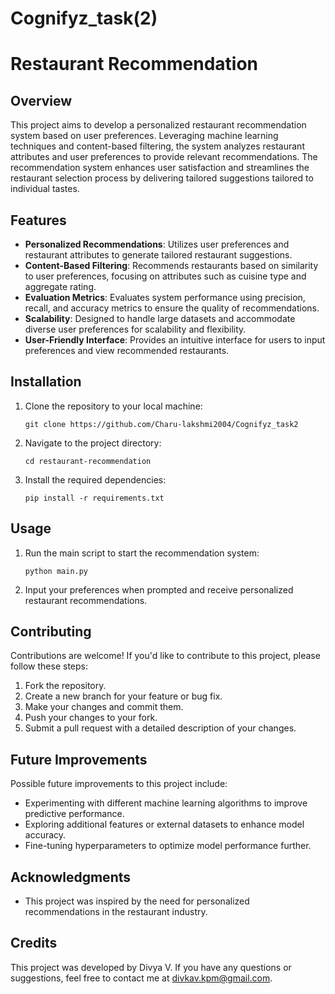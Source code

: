 # Cognifyz_task(2)
# Restaurant Recommendation

## Overview

This project aims to develop a personalized restaurant recommendation system based on user preferences. Leveraging machine learning techniques and content-based filtering, the system analyzes restaurant attributes and user preferences to provide relevant recommendations. The recommendation system enhances user satisfaction and streamlines the restaurant selection process by delivering tailored suggestions tailored to individual tastes.

## Features

- **Personalized Recommendations**: Utilizes user preferences and restaurant attributes to generate tailored restaurant suggestions.
- **Content-Based Filtering**: Recommends restaurants based on similarity to user preferences, focusing on attributes such as cuisine type and aggregate rating.
- **Evaluation Metrics**: Evaluates system performance using precision, recall, and accuracy metrics to ensure the quality of recommendations.
- **Scalability**: Designed to handle large datasets and accommodate diverse user preferences for scalability and flexibility.
- **User-Friendly Interface**: Provides an intuitive interface for users to input preferences and view recommended restaurants.

## Installation

1. Clone the repository to your local machine:

   ```
   git clone https://github.com/Charu-lakshmi2004/Cognifyz_task2
   ```

2. Navigate to the project directory:

   ```
   cd restaurant-recommendation
   ```

3. Install the required dependencies:

   ```
   pip install -r requirements.txt
   ```

## Usage

1. Run the main script to start the recommendation system:

   ```
   python main.py
   ```

2. Input your preferences when prompted and receive personalized restaurant recommendations.

## Contributing

Contributions are welcome! If you'd like to contribute to this project, please follow these steps:

1. Fork the repository.
2. Create a new branch for your feature or bug fix.
3. Make your changes and commit them.
4. Push your changes to your fork.
5. Submit a pull request with a detailed description of your changes.

## Future Improvements

Possible future improvements to this project include:
- Experimenting with different machine learning algorithms to improve predictive performance.
- Exploring additional features or external datasets to enhance model accuracy.
- Fine-tuning hyperparameters to optimize model performance further.

## Acknowledgments

- This project was inspired by the need for personalized recommendations in the restaurant industry.

## Credits

This project was developed by Divya V. If you have any questions or suggestions, feel free to contact me at divkav.kpm@gmail.com.
